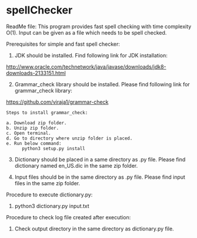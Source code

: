 # spellChecker
ReadMe file:
This program provides fast spell checking with time complexity O(1). 
Input can be given as a file which needs to be spell checked. 

Prerequisites for simple and fast spell checker:

1. JDK should be installed. Find following link for JDK installation:

http://www.oracle.com/technetwork/java/javase/downloads/jdk8-downloads-2133151.html

2. Grammar_check library should be installed. Please find following link for grammar_check library:

https://github.com/viraja1/grammar-check

    Steps to install grammar_check: 

    a. Download zip folder.
    b. Unzip zip folder.
    c. Open terminal.
    d. Go to directory where unzip folder is placed.
    e. Run below command:
          python3 setup.py install


3. Dictionary should be placed in a same directory as .py file. Please find dictionary named en_US.dic in the same zip folder.

4. Input files should be in the same directory as .py file. Please find input files in the same zip folder.

Procedure to execute dictionary.py:

1. python3 dictionary.py input.txt

Procedure to check log file created after execution: 

1. Check output directory in the same directory as dictionary.py file.
